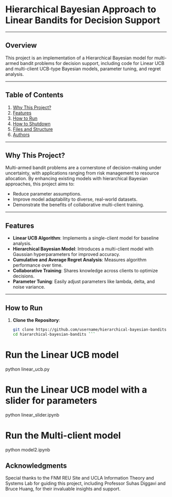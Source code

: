 # Hierarchical Bayesian Approach to Linear Bandits for Decision Support
---
## Overview

This project is an implementation of a Hierarchical Bayesian model for multi-armed bandit problems for decision support, including code for Linear UCB and multi-client UCB-type Bayesian models, parameter tuning, and regret analysis.

---

## Table of Contents

1. [Why This Project?](#why-this-project)
2. [Features](#features)
3. [How to Run](#how-to-run)
4. [How to Shutdown](#how-to-shutdown)
5. [Files and Structure](#files-and-structure)
6. [Authors](#authors)

---

## Why This Project?

Multi-armed bandit problems are a cornerstone of decision-making under uncertainty, with applications ranging from risk management to resource allocation. By enhancing existing models with hierarchical Bayesian approaches, this project aims to:
- Reduce parameter assumptions.
- Improve model adaptability to diverse, real-world datasets.
- Demonstrate the benefits of collaborative multi-client training.

---

## Features

- **Linear UCB Algorithm**: Implements a single-client model for baseline analysis.
- **Hierarchical Bayesian Model**: Introduces a multi-client model with Gaussian hyperparameters for improved accuracy.
- **Cumulative and Average Regret Analysis**: Measures algorithm performance over time.
- **Collaborative Training**: Shares knowledge across clients to optimize decisions.
- **Parameter Tuning**: Easily adjust parameters like lambda, delta, and noise variance.

---

## How to Run

1. **Clone the Repository**:  
   ```bash
   git clone https://github.com/username/hierarchical-bayesian-bandits.git
   cd hierarchical-bayesian-bandits ```

# Run the Linear UCB model
python linear_ucb.py

# Run the Linear UCB model with a slider for parameters
python linear_slider.ipynb

# Run the Multi-client model
python model2.ipynb

   
## Acknowledgments

Special thanks to the FNM REU Site and UCLA Information Theory and Systems Lab for guiding this project, including Professor Suhas Diggavi and Bruce Huang, for their invaluable insights and support.
